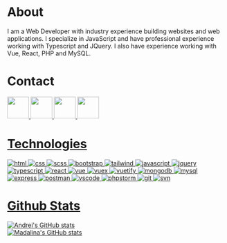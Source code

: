 # About
I am a Web Developer with industry experience building websites and web applications. I specialize in JavaScript and have professional experience working with Typescript and JQuery. I also have experience working with Vue, React, PHP and MySQL.

# Contact
<a href = "mailto:pintilieandreiliviu@gmail.com">
  <img src="https://logodownload.org/wp-content/uploads/2018/03/gmail-logo-16.png" width="auto" height="50px"> 

<a target="_blank" href="https://linkedin.com/in/andrei-pintilie-061204199">
  <img src="https://nepa.com/wp-content/uploads/2017/09/linkedin-logo.png" width="auto" height="50px"> 

<a target="_blank" href="https://instagram.com/andreiliviuu/">
  <img src="https://upload.wikimedia.org/wikipedia/commons/thumb/e/e7/Instagram_logo_2016.svg/1200px-Instagram_logo_2016.svg.png" width="auto" height="50px"> 

<a target="_blank" href="https://facebook.com/pintilieandreiliviu/">
  <img src="https://www.facebook.com/images/fb_icon_325x325.png" width="auto" height="50px">

# Technologies

![html](https://img.shields.io/badge/Language-HTML5-ff8000?style=for-the-badge&logo=html&logoColor=white)
![css](https://img.shields.io/badge/Language-CSS3-264de4?style=for-the-badge&logo=html&logoColor=white)
![scss](https://img.shields.io/badge/Preprocessor-SCSS-C96195?style=for-the-badge&logo=html&logoColor=white)
![bootstrap](https://img.shields.io/badge/Framework-Bootstrap-7952B3?style=for-the-badge&logo=html&logoColor=white)
![tailwind](https://img.shields.io/badge/Framework-Tailwind-16becb?style=for-the-badge&logo=html&logoColor=white)
![javascript](https://img.shields.io/badge/Language-Javascript-F7DF1E?style=for-the-badge&logo=html&logoColor=white)
![jquery](https://img.shields.io/badge/Library-JQuery-0864A7?style=for-the-badge&logo=html&logoColor=white)
![typescript](https://img.shields.io/badge/Superset-Typescript-007acc?style=for-the-badge&logo=html&logoColor=white)
![react](https://img.shields.io/badge/Framework-React-0864A7?style=for-the-badge&logo=html&logoColor=white)
![vue](https://img.shields.io/badge/Framework-Vue-3FB27F?style=for-the-badge&logo=html&logoColor=white)
![vuex](https://img.shields.io/badge/Library-VueX-33475B?style=for-the-badge&logo=html&logoColor=white)
![vuetify](https://img.shields.io/badge/Library-Vuetify-7bc6ff?style=for-the-badge&logo=html&logoColor=white)
![mongodb](https://img.shields.io/badge/Language-MongoDB-4DB33D?style=for-the-badge&logo=html&logoColor=white)
![mysql](https://img.shields.io/badge/Language-MySQL-00758F?style=for-the-badge&logo=html&logoColor=white)
![express](https://img.shields.io/badge/Framework-Express-ff8000?style=for-the-badge&logo=html&logoColor=white)
![postman](https://img.shields.io/badge/Tool-Postman-ff6c37?style=for-the-badge&logo=html&logoColor=white)
![vscode](https://img.shields.io/badge/Tool-VSCode-2981b9?style=for-the-badge&logo=html&logoColor=white)
![phpstorm](https://img.shields.io/badge/Tool-PHPStorm-2981b9?style=for-the-badge&logo=html&logoColor=white)
![git](https://img.shields.io/badge/Tool-Git-809bc8?style=for-the-badge&logo=html&logoColor=white)
![svn](https://img.shields.io/badge/Tool-SVN-E84E31?style=for-the-badge&logo=html&logoColor=white)

# Github Stats

![Andrei's GitHub stats](https://github-readme-stats.vercel.app/api/top-langs/?username=andreipintilie&layout=compact)  
![Madalina's GitHub stats](https://github-readme-stats.vercel.app/api?username=andreipintilie&show_icons=true&theme=dark)
